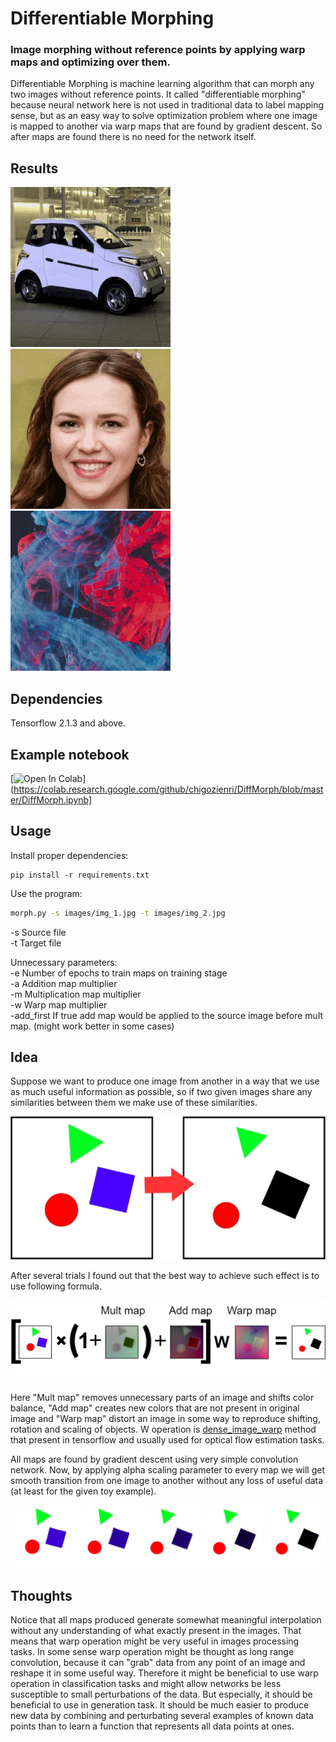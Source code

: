 # Differentiable Morphing

### Image morphing without reference points by applying warp maps and optimizing over them.  
Differentiable Morphing is machine learning algorithm that can morph any two images without reference points. It called "differentiable morphing" because neural network here is not used in traditional data to label mapping sense, but as an easy way to solve optimization problem where one image is mapped to another via warp maps that are found by gradient descent. So after maps are found there is no need for the network itself.

## Results
![example 1](images/example_1.gif)
![example 2](images/example_2.gif)
![example 3](images/example_3.gif)

## Dependencies

Tensorflow 2.1.3 and above.

## Example notebook
[![Open In Colab](https://colab.research.google.com/assets/colab-badge.svg)](https://colab.research.google.com/github/chigozienri/DiffMorph/blob/master/DiffMorph.ipynb]

## Usage

Install proper dependencies:

```
pip install -r requirements.txt
```

Use the program:

```bash
morph.py -s images/img_1.jpg -t images/img_2.jpg
```
-s Source file  
-t Target file  

Unnecessary parameters:  
-e Number of epochs to train maps on training stage  
-a Addition map multiplier  
-m Multiplication map multiplier  
-w Warp map multiplier  
-add_first If true add map would be applied to the source image before mult map. (might work better in some cases)

## Idea

Suppose we want to produce one image from another in a way that we use as much useful information as possible, so if two given images share any similarities between them we make use of these similarities. 

![toy_example](images/toy_example.jpg)  

After several trials I found out that the best way to achieve such effect is to use following formula.  

![formula](images/formula.jpg)  

Here "Mult map" removes unnecessary parts of an image and shifts color balance, "Add map" creates new colors that are not present in original image and "Warp map" distort an image in some way to reproduce shifting, rotation and scaling of objects. W operation is [dense_image_warp](https://www.tensorflow.org/addons/api_docs/python/tfa/image/dense_image_warp) method that present in tensorflow and usually used for optical flow estimation tasks. 

All maps are found by gradient descent using very simple convolution network. Now, by applying alpha scaling parameter to every map we will get smooth transition from one image to another without any loss of useful data (at least for the given toy example).  

![transition](images/transition.jpg) 


## Thoughts

Notice that all maps produced generate somewhat meaningful interpolation without any understanding of what exactly present in the images. That means that warp operation might be very useful in images processing tasks. In some sense warp operation might be thought as long range convolution, because it can "grab" data from any point of an image and reshape it in some useful way. Therefore it might be beneficial to use warp operation in classification tasks and might allow networks be less susceptible to small perturbations of the data. But especially, it should be beneficial to use in generation task. It should be much easier to produce new data by combining and perturbating several examples of known data points than to learn a function that represents all data points at ones.
